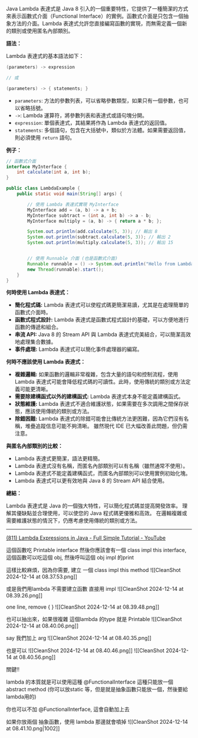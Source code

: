 
Java Lambda 表達式是 Java 8 引入的一個重要特性，它提供了一種簡潔的方式來表示函數式介面（Functional Interface）的實例。函數式介面是只包含一個抽象方法的介面。Lambda 表達式允許您直接編寫函數的實現，而無需定義一個新的類別或使用匿名內部類別。

**語法：**

Lambda 表達式的基本語法如下：

```java
(parameters) -> expression

// 或

(parameters) -> { statements; }
```

* `parameters`:  方法的參數列表，可以省略參數類型，如果只有一個參數，也可以省略括號。
* `->`:  Lambda 運算符，將參數列表和表達式或語句塊分開。
* `expression`:  單個表達式，其結果將作為 Lambda 表達式的返回值。
* `statements`:  多個語句，包含在大括號中，類似於方法體。如果需要返回值，則必須使用 `return` 語句。


**例子：**

```java
// 函數式介面
interface MyInterface {
    int calculate(int a, int b);
}

public class LambdaExample {
    public static void main(String[] args) {

        // 使用 Lambda 表達式實現 MyInterface
        MyInterface add = (a, b) -> a + b;
        MyInterface subtract = (int a, int b) -> a - b;
        MyInterface multiply = (a, b) -> { return a * b; };

        System.out.println(add.calculate(5, 3)); // 輸出 8
        System.out.println(subtract.calculate(5, 3)); // 輸出 2
        System.out.println(multiply.calculate(5, 3)); // 輸出 15


        // 使用 Runnable 介面 (也是函數式介面)
        Runnable runnable = () -> System.out.println("Hello from Lambda!");
        new Thread(runnable).start();
    }
}
```

**何時使用 Lambda 表達式：**

* **簡化程式碼:**  Lambda 表達式可以使程式碼更簡潔易讀，尤其是在處理簡單的函數式介面時。
* **函數式程式設計:**  Lambda 表達式是函數式程式設計的基礎，可以方便地進行函數的傳遞和組合。
* **串流 API:**  Java 8 的 Stream API 與 Lambda 表達式完美結合，可以簡潔高效地處理集合數據。
* **事件處理:**  Lambda 表達式可以簡化事件處理器的編寫。


**何時不應該使用 Lambda 表達式：**

* **複雜邏輯:**  如果函數的邏輯非常複雜，包含大量的語句和控制流程，使用 Lambda 表達式可能會降低程式碼的可讀性。此時，使用傳統的類別或方法定義可能更清晰。
* **需要除建構函式以外的建構函式:** Lambda 表達式本身不能定義建構函式。
* **狀態維護:**  Lambda 表達式不適合維護狀態，如果需要在多次調用之間保存狀態，應該使用傳統的類別或方法。
* **除錯困難:**  Lambda 表達式的除錯可能會比傳統方法更困難，因為它們沒有名稱，堆疊追蹤信息可能不夠清晰。  雖然現代 IDE 已大幅改善此問題，但仍需注意。


**與匿名內部類別的比較：**

* Lambda 表達式更簡潔，語法更精簡。
* Lambda 表達式沒有名稱，而匿名內部類別可以有名稱（雖然通常不使用）。
* Lambda 表達式不能定義建構函式，而匿名內部類別可以使用實例初始化塊。
* Lambda 表達式可以更有效地與 Java 8 的 Stream API 結合使用。

**總結：**

Lambda 表達式是 Java 的一個強大特性，可以簡化程式碼並提高開發效率。  理解其優缺點並合理使用，可以使您的 Java 程式碼更優雅和高效。  在邏輯複雜或需要維護狀態的情況下，仍應考慮使用傳統的類別或方法。


---




[(811) Lambda Expressions in Java - Full Simple Tutorial - YouTube](https://www.youtube.com/watch?v=tj5sLSFjVj4&list=WL&index=17)



這個函數吃 Printable interface
然後你應該會有一個 class impl this interface, 這個函數可以吃這個 obj, 然後呼叫這個 obj impl 的print


這樣比較麻煩，因為你需要, 建立 一個 class impl this method
![[CleanShot 2024-12-14 at 08.37.53.png]]


或是我們用lambda
不需要建立函數
直接用 impl
![[CleanShot 2024-12-14 at 08.39.26.png]]

one line, remove { }
![[CleanShot 2024-12-14 at 08.39.48.png]]

也可以抽出來，如果很複雜
這個lambda 的type 就是 Printable
![[CleanShot 2024-12-14 at 08.40.06.png]]


say 我們加上 arg
![[CleanShot 2024-12-14 at 08.40.35.png]]

也是可以
![[CleanShot 2024-12-14 at 08.40.46.png]]
![[CleanShot 2024-12-14 at 08.40.56.png]]



關鍵!!

lambda 的本質就是可以使用這種 @FunctionalInterface
這種只能放一個 abstract method (你可以放static 等，但是就是抽象函數只能放一個，然後要給 lambda用的)

你也可以不加 @FunctionalInterface, 這會自動加上去

如果你放兩個 抽象函數，使用 lambda 那邊就會噴掉
![[CleanShot 2024-12-14 at 08.41.10.png|1002]]